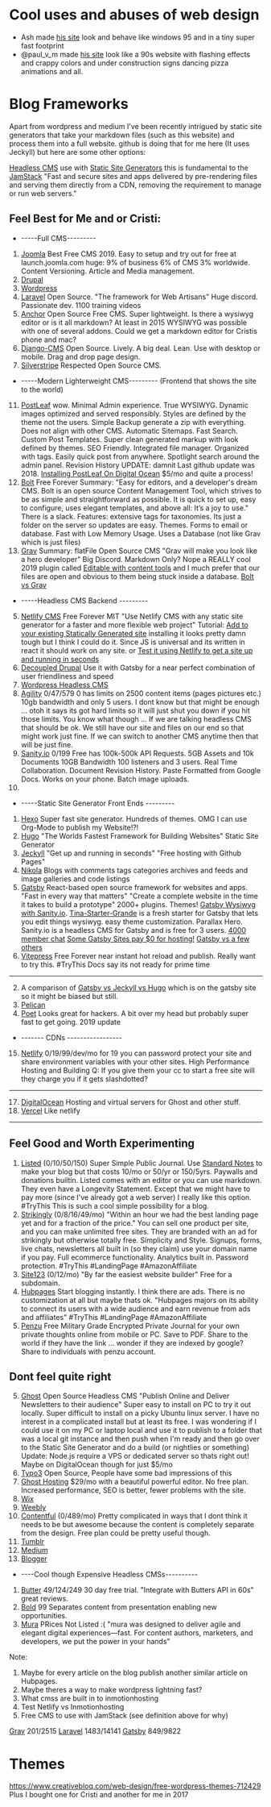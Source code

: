


# Cool uses and abuses of web design #
* Ash made [his site](https://ash.ms/) look and behave like windows 95 and in a tiny super fast footprint
* @paul_v_m made [his site](http://paulvm.com/) look like a 90s website with flashing effects and crappy colors and under construction signs dancing pizza animations and all.

# Blog Frameworks #
Apart from wordpress and medium I've been recently intrigued by static site generators that take your markdown files (such as this website) and process them into a full website.  github is doing that for me here (It uses Jeckyll) but here are some other options:


[Headless CMS](https://headlesscms.org) use with [Static Site Generators](https://www.staticgen.com) this is fundamental to the [JamStack](https://jamstack.org) 
"Fast and secure sites and apps delivered by pre-rendering files and serving them directly from a CDN, removing the requirement to manage or run web servers."




## Feel Best for Me and or Cristi:
 
- -----Full CMS---------
1. [Joomla](https://www.joomla.org) Best Free CMS 2019.  Easy to setup and try out for free at launch.joomla.com huge: 9% of business 6% of CMS 3% worldwide.  Content Versioning. Article and Media management.
2. [Drupal](https://www.drupal.org)
3. [Wordpress](http://wordpress.org)
2. [Laravel](https://laravel.com) Open Source.  "The framework for Web Artisans"   Huge discord.  Passionate dev.  1100 training videos
3. [Anchor](https://anchorcms.com) Open Source Free CMS.  Super lightweight.  Is there a wysiwyg editor or is it all markdown? At least in 2015 WYSIWYG was possible with one of several addons.  Could we get a markdown editor for Cristis phone and mac?
5. [Django-CMS](https://www.django-cms.org/en/) Open Source. Lively. A big deal.  Lean.  Use with desktop or mobile. Drag and drop page design. 
6. [Silverstripe](https://www.silverstripe.org/#tabpane-2432-2) Respected Open Source CMS.  

- -----Modern Lighterweight CMS--------- (Frontend that shows the site to the world)
11. [PostLeaf](https://www.postleaf.org/features) wow.  Minimal Admin experience.  True WYSIWYG. Dynamic images optimized and served responsibly. Styles are defined by the theme not the users. Simple Backup generate a zip with everything.  Does not align with other CMS. Automatic Sitemaps.  Fast Search.  Custom Post Templates. Super clean generated markup with look defined by themes.  SEO Friendly.  Integrated file manager.  Organized with tags.  Easily quick post from anywhere.  Spotlight search around the admin panel.   Revision History UPDATE: damnit  Last github update was 2018.   	[Installing PostLeaf On Digital Ocean](https://www.postleaf.org/installing-postleaf-on-digitalocean) $5/mo and quite a process!
1. [Bolt](https://bolt.cm)	 Free Forever	 Summary: "Easy for editors, and a developer's dream CMS. Bolt is an open source Content Management Tool, which strives to be as simple and straightforward as possible. It is quick to set up, easy to configure, uses elegant templates, and above all: It’s a joy to use."  There is a slack. 	Features: extensive tags for taxonomies.  Its just a folder on the server so updates are easy.   Themes. Forms to email or database.  Fast with Low Memory Usage.  Uses a Database (not like Grav which is just files) 
4. [Grav](https://getgrav.org) 	Summary: flatFile Open Source CMS  "Grav will make you look like a hero developer"  Big Discord.  Markdown Only?   Nope a REALLY cool 2019 plugin called [Editable with content tools](https://github.com/bleutzinn/grav-plugin-editable-contenttools) and I much prefer that our files are open and obvious to them being stuck inside a database.  [Bolt vs Grav](https://www.cmswire.com/digital-experience/bolt-vs-grav-the-lightweight-standoff/)

- -----Headless CMS Backend ---------

5. [Netlify CMS](https://www.netlifycms.org)	Free Forever MIT	"Use Netlify CMS with any static site generator for a faster and more flexible web project" 	Tutorial: [Add to your existing Statically Generated site](https://www.netlifycms.org/docs/add-to-your-site/) installing it looks pretty damn tough but I think I could do it. Since JS is universal and its written in react it should work on any site.   or [Test it using Netlify to get a site up and running in seconds](https://www.netlifycms.org/docs/start-with-a-template/)
1. [Decoupled Drupal](https://www.gatsbyjs.com/docs/sourcing-from-drupal/) Use it with Gatsby for a near perfect combination of user friendliness and speed
2. [Wordpress Headless CMS](https://www.gatsbyjs.com/blog/2019-10-15-free-headless-cms/)
3. [Agility](https://agilitycms.com/pricing) 0/47/579 0 has limits on 2500 content items (pages pictures etc.) 10gb bandwidth and only 5 users.  I dont know but that might be enough ... otoh it says its got hard limits so it will just shut you down if you hit those limits.  You know what though ... If we are talking headless CMS that should be ok.  We still have our site and files on our end so that might work just fine.  If we can switch to another CMS anytime then that will be just fine.  
4. [Sanity.io](https://www.sanity.io/pricing) 0/199  Free has 100k-500k API Requests. 5GB Assets and 10k Documents 10GB Bandwidth 100 listeners and 3 users.	Real Time Collaboration. Document Revision History. Paste Formatted from Google Docs.  Works on your phone.  Batch image uploads.
5. 

- -----Static Site Generator Front Ends ---------
1. [Hexo](https://hexo.io/) Super fast site generator.  Hundreds of themes.  OMG I can use Org-Mode to publish my Website!?!
2. [Hugo](https://gohugo.io) "The Worlds Fastest Framework for Building Websites" Static Site Generator
3. [Jeckyll](https://jekyllrb.com) "Get up and running in seconds" "Free hosting with Github Pages"
4. [Nikola](https://getnikola.com) Blogs with comments tags categories archives and feeds and image galleries and code listings
4. [Gatsby](https://www.gatsbyjs.com) React-based open source framework for websites and apps.  "Fast in every way that matters"  "Create a complete website in the time it takes to build a prototype" 2000+ plugins.   Themes! [Gatsby Wysiwyg with Sanity.io](https://www.youtube.com/watch?v=SLGkyodumKI).  [Tina-Starter-Grande](https://github.com/tinacms/tina-starter-grande) is a fresh starter for Gatsby that lets you edit things wysiwyg.  easy theme customization.  Parallax Hero.  Sanity.io is a headless CMS for Gatsby and is free for 3 users.  [4000 member chat](https://spectrum.chat/gatsby-js/general?tab=posts)  [Some Gatsby Sites pay $0 for hosting!](https://www.gatsbyjs.com/blog/100days-free-hosting/)  [Gatsby vs a few others](https://pagepro.co/blog/is-gatsbyjs-the-best-framework-for-building-static-websites-what-are-the-other-alternatives/)
10. [Vitepress](https://github.com/vuejs/vitepress) 	Free Forever	near instant hot reload and publish.   Really want to try this.	#TryThis Docs say its not ready for prime time
 - ----------------------------- 
2. A comparison of [Gatsby vs Jeckyll vs Hugo](https://www.gatsbyjs.org/features/jamstack/gatsby-vs-jekyll-vs-hugo) which is on the gatsby site so it might be biased but still.  
5. [Pelican](https://blog.getpelican.com)
6. [Poet](http://jsantell.github.io/poet/) Looks great for hackers.  A bit over my head but probably super fast to get going. 2019 update


- ------- CDNs -----------------
15. [Netlify](https://www.netlify.com/pricing/) 0/19/99/dev/mo for 19 you can password protect your site and share environment variables with your other sites. High Performance Hosting and Building 	Q: If you give them your cc to start a free site will they charge you if it gets slashdotted?
 - --------------
17. [DigitalOcean](https://www.digitalocean.com/pricing/) Hosting and virtual servers for Ghost and other stuff.
16. [Vercel](https://vercel.com/guides/deploying-sanity-studio-with-vercel) Like netlify
 - --------------


## Feel Good and Worth Experimenting
1. [Listed](https://listed.to) (0/10/50/150) Super Simple Public Journal. Use [Standard Notes](https://standardnotes.org) to make your blog but that costs 10/mo or 50/yr or 150/5yrs. Paywalls and donations builtin.  Listed comes with an editor or you can use markdown.  They even have a Longevity Statement.  Except that we might have to pay more (since I've already got a web server) I really like this option.  #TryThis This is such a cool simple possibility for a blog.
2. [Strikingly](https://www.strikingly.com) (0/8/16/49/mo) "Within an hour we had the best landing page yet and for a fraction of the price." You can sell one product per site, and you can make unlimited free sites.  They are branded with an ad for strikingly but otherwise totally free.   Simplicity and Style.  Signups, forms, live chats, newsletters all built in (so they claim)  use your domain name if you pay.  Full ecommerce functionality.  Analytics built in.  Password protection.  #TryThis #LandingPage #AmazonAffiliate
3. [Site123](https://www.site123.com)  (0/12/mo) "By far the easiest website builder" Free for a subdomain. 
4. [Hubpages](https://hubpages.com) Start blogging instantly.  I think there are ads.  There is no customization at all but maybe thats ok.  "Hubpages majors on its ability to connect its users with a wide audience and earn revenue from ads and affiliates"   #TryThis #LandingPage #AmazonAffiliate
5. [Penzu](https://penzu.com) Free Military Grade Encrypted Private Journal for your own private thoughts online from mobile or PC.  Save to PDF. Share to the world if they have the link ... wonder if they are indexed by google?  Share to individuals with penzu account. 
 


## Dont feel quite right
5. [Ghost](https://ghost.org) 	Open Source Headless CMS "Publish Online and Deliver Newsletters to their audience"	Super easy to install on PC to try it out locally.  Super difficult to install on a picky Ubuntu linux server.  I have no interest in a complicated install but at least its free.  I was wondering if I could use it on my PC or laptop local and use it to publish to a folder that was a local git instance and then push when I'm ready and then go over to the Static Site Generator and do a build (or nightlies or something) 	Update: Node.js require a VPS or dedicated server so thats right out!  Maybe on DigitalOcean though for just $5/mo
3. [Typo3](https://typo3.org) Open Source, People have some bad impressions of this
6. [Ghost Hosting](https://ghost.org) $29/mo with a beautiful powerful editor.  No free plan. Increased performance, SEO is better, fewer problems with the site.
7. [Wix](http://wix.com)
8. [Weebly](https://www.weebly.com)
9. [Contentful](https://www.contentful.com/pricing/) (0/489/mo) Pretty complicated in ways that I dont think it needs to be but awesome because the content is completely separate from the design.  Free plan could be pretty useful though.  
10. [Tumblr](https://www.tumblr.com) 
11. [Medium](https://medium.com) 
12. [Blogger](http://blogger.com) 
 - ----Cool though Expensive Headless CMSs----------
1. [Butter](https://www.g2.com/products/butter-cms/reviews) 49/124/249 30 day free trial.  "Integrate with Butters API in 60s"  great reviews.  
2. [Bold](https://www.g2.com/products/quintype-bold/reviews) 99 Separates content from presentation enabling new opportunities.  
3. [Mura](https://www.g2.com/products/mura/pricing) PRices Not Listed :( "mura was designed to deliver agile and elegant digital experiences—fast. For content authors, marketers, and developers, we put the power in your hands"
 
 
 
Note:
1. Maybe for every article on the blog publish another similar article on Hubpages.  
2. Maybe theres a way to make wordpress lightning fast?
3. What cmss are built in to inmotionhosting
4. Test Netlify vs Inmotionhosting
5. Free CMS to use with JamStack (see definition above for why)


[Grav](https://discord.com/invite/5VhYVkR) 201/2515
[Laravel](https://discord.com/invite/mPZNm7A) 1483/14141
[Gatsby](https://discord.com/invite/br9rbUE) 849/9822


# Themes #
https://www.creativebloq.com/web-design/free-wordpress-themes-712429
Plus I bought one for Cristi and another for me in 2017
